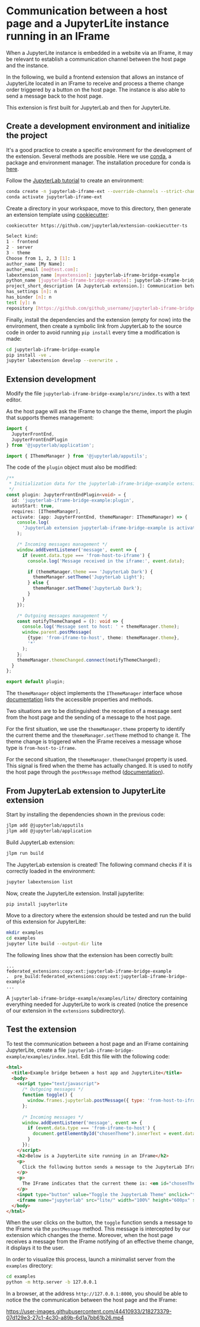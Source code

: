 # Communication between a host page and a JupyterLite instance running in an IFrame

When a JupyterLite instance is embedded in a website via an IFrame, it may be relevant to establish a communication channel between the host page and the instance.

In the following, we build a frontend extension that allows an instance of JupyterLite located in an IFrame to receive and process a theme change order triggered by a button on the host page. The instance is also able to send a message back to the host page.

This extension is first built for JupyterLab and then for JupyterLite.

## Create a development environment and initialize the project

It's a good practice to create a specific environment for the development of the extension. Several methods are possible. Here we use [conda](https://conda.io/projects/conda/en/latest/index.html), a package and environment manager. The installation procedure for conda is [here](https://conda.io/projects/conda/en/latest/user-guide/install/index.html).

Follow the [JupyterLab tutorial](https://jupyterlab.readthedocs.io/en/latest/extension/extension_tutorial.html#install-nodejs-jupyterlab-etc-in-a-conda-environment) to create an environment: 

```bash 
conda create -n jupyterlab-iframe-ext --override-channels --strict-channel-priority -c conda-forge -c nodefaults jupyterlab=3 cookiecutter nodejs
conda activate jupyterlab-iframe-ext
```

Create a directory in your workspace, move to this directory, then generate an extension template using [cookiecutter](https://github.com/cookiecutter/cookiecutter):

```bash 
cookiecutter https://github.com/jupyterlab/extension-cookiecutter-ts
```

```bash 
Select kind:
1 - frontend
2 - server
3 - theme
Choose from 1, 2, 3 [1]: 1
author_name [My Name]:
author_email [me@test.com]: 
labextension_name [myextension]: jupyterlab-iframe-bridge-example
python_name [jupyterlab-iframe-bridge-example]: jupyterlab-iframe-bridge-example
project_short_description [A JupyterLab extension.]: Communication between a host page and an instance of JupyterLab located in an IFrame
has_settings [n]: n
has_binder [n]: n
test [y]: n
repository [https://github.com/github_username/jupyterlab-iframe-bridge-example]:
```

Finally, install the dependencies and the extension (empty for now) into the environment, then create a symbolic link from JupyterLab to the source code in order to avoid running `pip install` every time a modification is made:

```bash 
cd jupyterlab-iframe-bridge-example
pip install -ve .
jupyter labextension develop --overwrite .
```

## Extension development

Modify the file `jupyterlab-iframe-bridge-example/src/index.ts` with a text editor.

As the host page will ask the IFrame to change the theme, import the plugin that supports themes management:

```typescript 
import {
  JupyterFrontEnd,
  JupyterFrontEndPlugin
} from '@jupyterlab/application';

import { IThemeManager } from '@jupyterlab/apputils';
```

The code of the `plugin` object must also be modified:

```typescript
/**
 * Initialization data for the jupyterlab-iframe-bridge-example extension.
 */
const plugin: JupyterFrontEndPlugin<void> = {
  id: 'jupyterlab-iframe-bridge-example:plugin',
  autoStart: true,
  requires: [IThemeManager],
  activate: (app: JupyterFrontEnd, themeManager: IThemeManager) => {
    console.log(
      'JupyterLab extension jupyterlab-iframe-bridge-example is activated!'
    );

    /* Incoming messages management */
    window.addEventListener('message', event => {
      if (event.data.type === 'from-host-to-iframe') {
        console.log('Message received in the iframe:', event.data);

        if (themeManager.theme === 'JupyterLab Dark') {
          themeManager.setTheme('JupyterLab Light');
        } else {
          themeManager.setTheme('JupyterLab Dark');
        }
      }
    });

    /* Outgoing messages management */
    const notifyThemeChanged = (): void => {
      console.log('Message sent to host: ' + themeManager.theme);
      window.parent.postMessage(
        {type: 'from-iframe-to-host', theme: themeManager.theme}, 
        '*'
      );
    };
    themeManager.themeChanged.connect(notifyThemeChanged);
  }
};

export default plugin;
```

The `themeManager` object implements the `IThemeManager` interface whose [documentation](https://jupyterlab.readthedocs.io/en/latest/api/interfaces/apputils.IThemeManager-1.html) lists the accessible properties and methods. 

Two situations are to be distinguished: the reception of a message sent from the host page and the sending of a message to the host page.

For the first situation, we use the `themeManager.theme` property to identify the current theme and the `themeManager.setTheme` method to change it. The theme change is triggered when the IFrame receives a message whose type is `from-host-to-iframe`.

For the second situation, the `themeManager.themeChanged` property is used. This signal is fired when the theme has actually changed. It is used to notify the host page through the `postMessage` method ([documentation](https://developer.mozilla.org/en-US/docs/Web/API/Window/postMessage)).

## From JupyterLab extension to JupyterLite extension

Start by installing the dependencies shown in the previous code:

```bash
jlpm add @jupyterlab/apputils
jlpm add @jupyterlab/application
```

Build JupyterLab extension:

```bash
jlpm run build
```

The JupyterLab extension is created! The following command checks if it is correctly loaded in the environment:

```bash
jupyter labextension list
```

Now, create the JupyterLite extension. Install jupyterlite:

```bash
pip install jupyterlite
```

Move to a directory where the extension should be tested and run the build of this extension for JupyterLite:

```bash
mkdir examples
cd examples
jupyter lite build --output-dir lite
```

The following lines show that the extension has been correctly built:

```
...
federated_extensions:copy:ext:jupyterlab-iframe-bridge-example
.  pre_build:federated_extensions:copy:ext:jupyterlab-iframe-bridge-example
...
```

A `jupyterlab-iframe-bridge-example/examples/lite/` directory containing everything needed for JupyterLite to work is created (notice the presence of our extension in the `extensions` subdirectory).

## Test the extension

To test the communication between a host page and an IFrame containing JupyterLite, create a file `jupyterlab-iframe-bridge-example/examples/index.html`. Edit this file with the following code:

```html
<html>
  <title>Example bridge between a host app and JupyterLite</title>
  <body>
    <script type="text/javascript">
      /* Outgoing messages */
      function toggle() {
        window.frames.jupyterlab.postMessage({ type: 'from-host-to-iframe'});
      };
      
      /* Incoming messages */
      window.addEventListener('message', event => {
        if (event.data.type === 'from-iframe-to-host') {
          document.getElementById("chosenTheme").innerText = event.data.theme;  
        }        
      });
    </script>
    <h2>Below is a JupyterLite site running in an IFrame</h2>
    <p>
      Click the following button sends a message to the JupyterLab IFrame to toggle the theme.
    </p>
    <p>
      The IFrame indicates that the current theme is: <em id="chosenTheme"></em>
    </p>
    <input type="button" value="Toggle the JupyterLab Theme" onclick="toggle()">
    <iframe name="jupyterlab" src="lite/" width="100%" height="600px" sandbox="allow-scripts allow-same-origin"></iframe>
  </body>
</html>
```

When the user clicks on the button, the `toggle` function sends a message to the IFrame via the `postMessage` method. This message is intercepted by our extension which changes the theme. Moreover, when the host page receives a message from the IFrame notifying of an effective theme change, it displays it to the user.

In order to visualize this process, launch a minimalist server from the `examples` directory:

```bash
cd examples
python -m http.server -b 127.0.0.1
```

In a browser, at the address `http://127.0.0.1:8000`, you should be able to notice the the communication between the host page and the IFrame:


https://user-images.githubusercontent.com/44410933/218273379-07d129e3-27c1-4c30-a89b-6d1a7bb61b26.mp4

